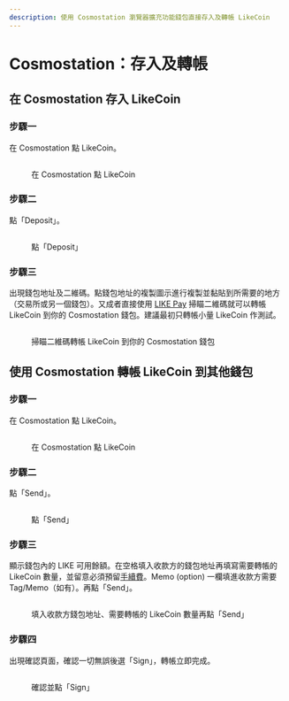 ```yaml
---
description: 使用 Cosmostation 瀏覽器擴充功能錢包直接存入及轉帳 LikeCoin
---
```


# Cosmostation：存入及轉帳

## 在 Cosmostation 存入 LikeCoin  <a href="#deposit-your-likecoin-to-cosmostation" id="deposit-your-likecoin-to-cosmostation"></a>

### 步驟一

在 Cosmostation 點 LikeCoin。

<figure><img src="../../../.gitbook/assets/Comostation Deposit 1.png" alt=""><figcaption><p>在 Cosmostation 點 LikeCoin</p></figcaption></figure>

### 步驟二

點「Deposit」。

<figure><img src="../../../.gitbook/assets/Comostation Deposit 2.png" alt=""><figcaption><p>點「Deposit」</p></figcaption></figure>

### 步驟三

出現錢包地址及二維碼。點錢包地址的複製圖示進行複製並黏貼到所需要的地方（交易所或另一個錢包）。又成者直接使用 [LIKE Pay](../like-pay.md) 掃瞄二維碼就可以轉帳 LikeCoin 到你的 Cosmostation 錢包。建議最初只轉帳小量 LikeCoin 作測試。

<figure><img src="../../../.gitbook/assets/Comostation Deposit 3.png" alt=""><figcaption><p>掃瞄二維碼轉帳 LikeCoin 到你的 Cosmostation 錢包</p></figcaption></figure>

## 使用 Cosmostation 轉帳 LikeCoin 到其他錢包 <a href="#send-likecoin-from-cosmostation-to-another-wallet" id="send-likecoin-from-cosmostation-to-another-wallet"></a>

### 步驟一

在 Cosmostation 點 LikeCoin。

<figure><img src="../../../.gitbook/assets/Comostation Deposit 1.png" alt=""><figcaption><p>在 Cosmostation 點 LikeCoin</p></figcaption></figure>

### 步驟二

點「Send」。

<figure><img src="../../../.gitbook/assets/Comostation Send 1.png" alt=""><figcaption><p>點「Send」</p></figcaption></figure>

### 步驟三

顯示錢包內的 LIKE 可用餘額。在空格填入收款方的錢包地址再填寫需要轉帳的 LikeCoin 數量，並留意必須預留[手續費](../transaction-fee.md)。Memo (option) 一欄填進收款方需要 Tag/Memo（如有）。再點「Send」。

<figure><img src="../../../.gitbook/assets/Comostation Send 2.png" alt=""><figcaption><p>填入收款方錢包地址、需要轉帳的 LikeCoin 數量再點「Send」</p></figcaption></figure>

### 步驟四

出現確認頁面，確認一切無誤後選「Sign」，轉帳立即完成。

<figure><img src="../../../.gitbook/assets/Comostation Send 3.png" alt=""><figcaption><p>確認並點「Sign」</p></figcaption></figure>

